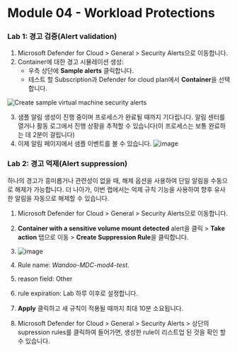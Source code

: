 # Module 04 - Workload Protections

### Lab 1: 경고 검증(Alert validation)

1.	Microsoft Defender for Cloud > General > Security Alerts으로 이동합니다. 
2.	Container에 대한 경고 시뮬레이션 생성:
    - 우측 상단에 **Sample alerts** 클릭합니다. 
    - 테스트 할 Subscription과 Defender for cloud plan에서 **Container**을 선택합니다. 

![Create sample virtual machine security alerts](../Images/asc-create-sample-security-alerts-vm.gif?raw=true)

3. 샘플 알림 생성이 진행 중이며 프로세스가 완료될 때까지 기다립니다. 알림 센터를 열거나 활동 로그에서 진행 상황을 추적할 수 있습니다(이 프로세스는 보통 완료하는 데 2분이 걸립니다)
4. 이제 알림 페이지에서 샘플 이벤트를 볼 수 있습니다. 
![image](https://github.com/user-attachments/assets/dc39e9a5-5651-458d-94cf-124926ef38eb)

### Lab 2: 경고 억제(Alert suppression)

하나의 경고가 흥미롭거나 관련성이 없을 때, 해제 옵션을 사용하여 단일 알림을 수동으로 해제가 가능합니다. 더 나아가, 이번 랩에서는 억제 규칙 기능을 사용하여 향후 유사한 알림을 자동으로 해제할 수 있습니다.

1.	Microsoft Defender for Cloud > General > Security Alerts으로 이동합니다. 
2.	**Container with a sensitive volume mount detected** alert을 클릭 > **Take action** 탭으로 이동 > **Create Suppression Rule**을 클릭합니다. 
3.	![image](https://github.com/user-attachments/assets/67a36b56-1198-401e-8548-532b770f37b5)

4.	Rule name: *Wandoo-MDC-mod4-test*.
6.	reason field: Other
7.	rule expiration: Lab 하루 이후로 설정합니다.
8.	**Apply** 클릭하고 새 규칙이 적용될 때까지 최대 10분 소요됩니다. 
9.	Microsoft Defender for Cloud > General > Security Alerts > 상단의 supression rules를 클릭하여 들어가면, 생성한 rule이 리스트업 된 것을 확인 할 수 있습니다. 

